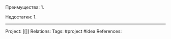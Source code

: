 

Преимущества: 
1. 

Недостатки: 
1. 

___
Project: [[]]
Relations: 
Tags: #project #idea
References: 